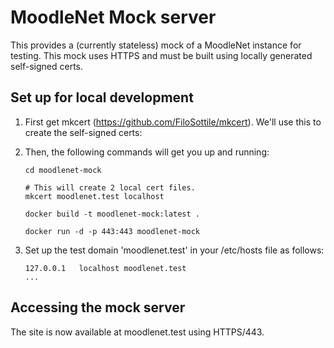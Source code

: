 # MoodleNet Mock server
This provides a (currently stateless) mock of a MoodleNet instance for testing. This mock uses HTTPS and must be built using locally generated self-signed certs.

## Set up for local development
1. First get mkcert (https://github.com/FiloSottile/mkcert). We'll use this to create the self-signed certs:

2. Then, the following commands will get you up and running:
    ```
    cd moodlenet-mock
    
    # This will create 2 local cert files.
    mkcert moodlenet.test localhost
    
    docker build -t moodlenet-mock:latest .
   
    docker run -d -p 443:443 moodlenet-mock
    ```
3. Set up the test domain 'moodlenet.test' in your /etc/hosts file as follows:
    ```angular2html
    127.0.0.1	localhost moodlenet.test
    ...
    ```

## Accessing the mock server
The site is now available at moodlenet.test using HTTPS/443.
